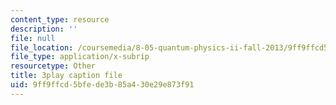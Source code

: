 ```yaml
---
content_type: resource
description: ''
file: null
file_location: /coursemedia/8-05-quantum-physics-ii-fall-2013/9ff9ffcd5bfede3b85a430e29e873f91_AX9769eQV24.srt
file_type: application/x-subrip
resourcetype: Other
title: 3play caption file
uid: 9ff9ffcd-5bfe-de3b-85a4-30e29e873f91
---
```

